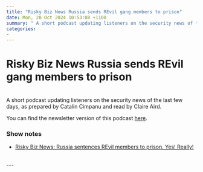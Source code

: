 ```yaml
---
title: "Risky Biz News Russia sends REvil gang members to prison"
date: Mon, 28 Oct 2024 10:53:08 +1100
summary: " A short podcast updating listeners on the security news of the last few days, as prepared by Catalin Cimpanu and read by"
categories: 
- 
---
```

# Risky Biz News Russia sends REvil gang members to prison


<br/>
A short podcast updating listeners on the security news of the last few days, as prepared by Catalin Cimpanu and read by Claire Aird.

You can find the newsletter version of this podcast [here](https://news.risky.biz).

### Show notes

-   [Risky Biz News: Russia sentences REvil members to prison. Yes! Really!](https://news.risky.biz/risky-biz-news-russia-sentences-revil-members-to-prison-yes-really/)

<br/>
---
